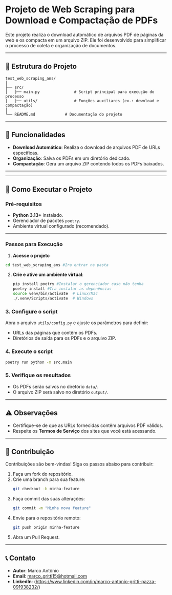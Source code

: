# Projeto de Web Scraping para Download e Compactação de PDFs

Este projeto realiza o download automático de arquivos PDF de páginas da web e os compacta em um arquivo ZIP. Ele foi desenvolvido para simplificar o processo de coleta e organização de documentos.

---

## 📂 Estrutura do Projeto

```
test_web_scraping_ans/
│
├── src/
│   ├── main.py               # Script principal para execução do processo
│   ├── utils/                # Funções auxiliares (ex.: download e compactação)
│
└── README.md             # Documentação do projeto
```

---

## 🚀 Funcionalidades

- **Download Automático**: Realiza o download de arquivos PDF de URLs específicas.
- **Organização**: Salva os PDFs em um diretório dedicado.
- **Compactação**: Gera um arquivo ZIP contendo todos os PDFs baixados.

---

---

## 🚀 Como Executar o Projeto

### Pré-requisitos

- **Python 3.13+** instalado.
- Gerenciador de pacotes `poetry`.
- Ambiente virtual configurado (recomendado).

---

### Passos para Execução

1. **Acesse o projeto**
```bash
cd test_web_scraping_ans #Ira entrar na pasta
```

2. **Crie e ative um ambiente virtual**:
   ```bash
   pip install poetry #Instalar o gerenciador caso não tenha
   poetry install #Ira instalar as depenências
   source venv/bin/activate  # Linux/Mac
   ./.venv/Scripts/activate  # Windows
   ```
   
### 3. Configure o script
Abra o arquivo `utils/config.py` e ajuste os parâmetros para definir:
- URLs das páginas que contêm os PDFs.
- Diretórios de saída para os PDFs e o arquivo ZIP.

### 4. Execute o script
```bash
poetry run python -m src.main
```

### 5. Verifique os resultados
- Os PDFs serão salvos no diretório `data/`.
- O arquivo ZIP será salvo no diretório `output/`.

---

## ⚠️ Observações

- Certifique-se de que as URLs fornecidas contêm arquivos PDF válidos.
- Respeite os **Termos de Serviço** dos sites que você está acessando.

---

## 📖 Contribuição

Contribuições são bem-vindas! Siga os passos abaixo para contribuir:

1. Faça um fork do repositório.
2. Crie uma branch para sua feature:
   ```bash
   git checkout -b minha-feature
   ```
3. Faça commit das suas alterações:
   ```bash
   git commit -m "Minha nova feature"
   ```
4. Envie para o repositório remoto:
   ```bash
   git push origin minha-feature
   ```
5. Abra um Pull Request.

---

## 📞 Contato

- **Autor**: Marco Antônio
- **Email**: marco_gritti15@hotmail.com
- **LinkedIn**: (https://www.linkedin.com/in/marco-antonio-gritti-pazza-091938232/)
